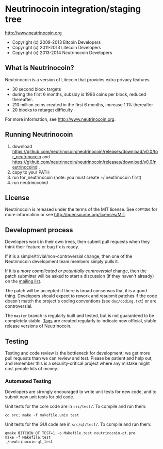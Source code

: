 Neutrinocoin integration/staging tree
================================

http://www.neutrinocoin.org

* Copyright (c) 2009-2013 Bitcoin Developers
* Copyright (c) 2011-2013 Litecoin Developers
* Copyright (c) 2013-2014 Neutrinocoin Developers

What is Neutrinocoin?
----------------

Neutrinocoin is a version of Litecoin that provides extra privacy features.
 - 30 second block targets
 - during the first 6 months, subsidy is 1996 coins per block, reduced thereafter.
 - 210 million coins created in the first 6 months, increase 1.1% thereafter
 - 20 blocks to retarget difficulty

For more information, see http://www.neutrinocoin.org.

Running Neutrinocoin
----------------

1. download https://github.com/neutrinocoin/neutrinocoin/releases/download/v0.0/tor_neutrinocoin and https://github.com/neutrinocoin/neutrinocoin/releases/download/v0.0/neutrinocoind .
2. copy to your PATH
3. run tor_neutrinocoin (note: you must create ~/.neutrinocoin first)
4. run neutrinocoind


License
-------

Neutrinocoin is released under the terms of the MIT license. See `COPYING` for more
information or see http://opensource.org/licenses/MIT.

Development process
-------------------

Developers work in their own trees, then submit pull requests when they think
their feature or bug fix is ready.

If it is a simple/trivial/non-controversial change, then one of the Neutrinocoin
development team members simply pulls it.

If it is a *more complicated or potentially controversial* change, then the patch
submitter will be asked to start a discussion (if they haven't already) on the
[mailing list](http://sourceforge.net/mailarchive/forum.php?forum_name=bitcoin-development).

The patch will be accepted if there is broad consensus that it is a good thing.
Developers should expect to rework and resubmit patches if the code doesn't
match the project's coding conventions (see `doc/coding.txt`) or are
controversial.

The `master` branch is regularly built and tested, but is not guaranteed to be
completely stable. [Tags](https://github.com/bitcoin/bitcoin/tags) are created
regularly to indicate new official, stable release versions of Neutrinocoin.

Testing
-------

Testing and code review is the bottleneck for development; we get more pull
requests than we can review and test. Please be patient and help out, and
remember this is a security-critical project where any mistake might cost people
lots of money.

### Automated Testing

Developers are strongly encouraged to write unit tests for new code, and to
submit new unit tests for old code.

Unit tests for the core code are in `src/test/`. To compile and run them:

    cd src; make -f makefile.unix test

Unit tests for the GUI code are in `src/qt/test/`. To compile and run them:

    qmake BITCOIN_QT_TEST=1 -o Makefile.test neutrinocoin-qt.pro
    make -f Makefile.test
    ./neutrinocoin-qt_test

